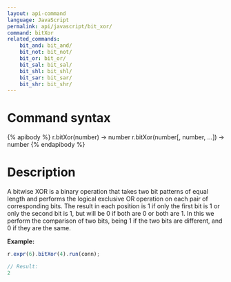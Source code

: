 ```yaml
---
layout: api-command
language: JavaScript
permalink: api/javascript/bit_xor/
command: bitXor
related_commands:
    bit_and: bit_and/
    bit_not: bit_not/
    bit_or: bit_or/
    bit_sal: bit_sal/
    bit_shl: bit_shl/
    bit_sar: bit_sar/
    bit_shr: bit_shr/
---
```


# Command syntax #

{% apibody %}
r.bitXor(number) &rarr; number
r.bitXor(number[, number, ...]) &rarr; number
{% endapibody %}

# Description #

A bitwise XOR is a binary operation that takes two bit patterns of equal length and performs the logical exclusive OR operation on each pair of corresponding bits. The result in each position is 1 if only the first bit is 1 or only the second bit is 1, but will be 0 if both are 0 or both are 1. In this we perform the comparison of two bits, being 1 if the two bits are different, and 0 if they are the same.

__Example:__

```js
r.expr(6).bitXor(4).run(conn);

// Result:
2
```
